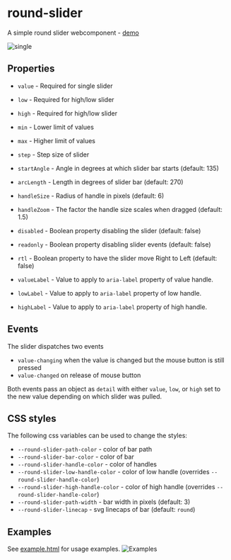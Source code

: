 # round-slider

A simple round slider webcomponent - [demo](https://rawcdn.githack.com/thomasloven/round-slider/master/example.html)

![single](https://user-images.githubusercontent.com/1299821/64284907-e48d9100-cf5a-11e9-99ed-07afbfb1eada.png)

## Properties


- `value` - Required for single slider
- `low` - Required for high/low slider
- `high` - Required for high/low slider

- `min` - Lower limit of values
- `max` - Higher limit of values
- `step` - Step size of slider

- `startAngle` - Angle in degrees at which slider bar starts (default: 135)
- `arcLength` - Length in degrees of slider bar (default: 270)

- `handleSize` - Radius of handle in pixels (default: 6)
- `handleZoom` - The factor the handle size scales when dragged (default: 1.5)
- `disabled` - Boolean property disabling the slider (default: false)
- `readonly` - Boolean property disabling slider events (default: false)
- `rtl` - Boolean property to have the slider move Right to Left (default: false)

- `valueLabel` - Value to apply to `aria-label` property of value handle.
- `lowLabel` - Value to apply to `aria-label` property of low handle.
- `highLabel` - Value to apply to `aria-label` property of high handle.

## Events

The slider dispatches two events

- `value-changing` when the value is changed but the mouse button is still pressed
- `value-changed` on release of mouse button

Both events pass an object as `detail` with either `value`, `low`, or `high` set to the new value depending on which slider was pulled.

## CSS styles

The following css variables can be used to change the styles:

- `--round-slider-path-color` - color of bar path
- `--round-slider-bar-color` - color of bar
- `--round-slider-handle-color` - color of handles
- `--round-slider-low-handle-color` - color of low handle (overrides `--round-slider-handle-color`)
- `--round-slider-high-handle-color` - color of high handle (overrides `--round-slider-handle-color`)
- `--round-slider-path-width` - bar width in pixels (default: 3)
- `--round-slider-linecap` - svg linecaps of bar (default: `round`)

## Examples
See [example.html](https://rawcdn.githack.com/thomasloven/round-slider/master/example.html) for usage examples.
![Examples](https://user-images.githubusercontent.com/1299821/64284861-c9bb1c80-cf5a-11e9-830f-11951f84596d.png)
